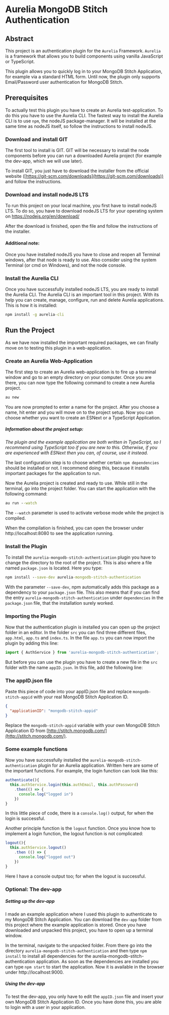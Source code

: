 # Aurelia MongoDB Stitch Authentication
## Abstract
This project is an authentication plugin for the `Aurelia` Framework. `Aurelia` is a framework that allows you to build components using vanilla JavaScript or TypeScript.

This plugin allows you to quickly log in to your MongoDB Stitch Application, for example via a standard HTML form. Until now, the plugin only supports Email/Password user authentication for MongoDB Stitch.

## Prerequisites
To actually test this plugin you have to create an Aurelia test-application. To do this you have to use the Aurelia CLI. The fastest way to install the Aurelia CLI is to use `npm`, the nodeJS package-manager. It will be installed at the same time as nodeJS itself, so follow the instructions to install nodeJS.

### Download and install GIT
The first tool to install is GIT. GIT will be necessary to install the node components before you can run a downloaded Aurelia project (for example the dev-app, which we will use later).

To install GIT, you just have to download the installer from the official website ([https://git-scm.com/downloads](https://git-scm.com/downloads)) and follow the instructions.

### Download and install nodeJS LTS
To run this project on your local machine, you first have to install nodeJS LTS.
To do so, you have to download nodeJS LTS for your operating system on https://nodejs.org/en/download/

After the download is finished, open the file and follow the instructions of the installer.

#### Additional note:
Once you have installed nodeJS you have to close and reopen all Terminal windows, after that node is ready to use. Also consider using the system Terminal (or cmd on Windows), and not the node console.

### Install the Aurelia CLI
Once you have successfully installed nodeJS LTS, you are ready to install the Aurelia CLI. The Aurelia CLI is an important tool in this project. With its help you can create, manage, configure, run and delete Aurelia applications.
This is how it is installed:
```cmd
npm install -g aurelia-cli
```
## Run the Project
As we have now installed the important required packages, we can finally move on to testing this plugin in a web-application.

### Create an Aurelia Web-Application
The first step to create an Aurelia web-application is to fire up a terminal window and go to an empty directory on your computer. Once you are there, you can now type the following command to create a new Aurelia project.

```cmd
au new
```
You are now prompted to enter a name for the project. After you choose a name, hit enter and you will move on to the project setup. Now you can choose whether you want to create an ESNext or a TypeScript Application.

##### _Information about the project setup:_
_The plugin and the example application are both written in TypeScript, so I recommend using TypeScript too if you are new to this. Otherwise, if you are experienced with ESNext then you can, of course, use it instead._

The last configuration step is to choose whether certain `npm dependencies` should be installed or not. I recommend doing this, because it installs important packages for the application to run.

Now the Aurelia project is created and ready to use. While still in the terminal, go into the project folder. You can start the application with the following command:
```cmd
au run --watch
```
The `--watch` parameter is used to activate verbose mode while the project is compiled.

When the compilation is finished, you can open the browser under http://localhost:8080 to see the application running.

### Install the Plugin
To install the `aurelia-mongodb-stitch-authentication` plugin you have to change the directory to the root of the project. This is also where a file named `package.json` is located. Here you type:
```cmd
npm install --save-dev aurelia-mongodb-stitch-authentication
```
With the parameter `--save-dev`, npm automatically adds this package as a dependency to your `package.json` file.
This also means that if you can find the entry `aurelia-mongodb-stitch-authentication` under `dependencies` in the `package.json` file, that the installation surely worked.

### Importing the Plugin
Now that the authentication plugin is installed you can open up the project folder in an editor. In the folder `src` you can find three different files, `app.html`, `app.ts` and `index.ts`. In the file `app.ts` you can now import the plugin by adding this line:
```ts
import { AuthService } from 'aurelia-mongodb-stitch-authentication';
```
But before you can use the plugin you have to create a new file in the `src` folder with the name `appID.json`. In this file, add the following line:

### The appID.json file
Paste this piece of code into your appID.json file and replace `mongodb-stitch-appid` with your real MongoDB Stitch Application ID.
```json
{
  "applicationID": "mongodb-stitch-appid"
}
```
Replace the `mongodb-stitch-appid` variable with your own MongoDB Stitch Application ID from [http://stitch.mongodb.com/](http://stitch.mongodb.com/).

### Some example functions
Now you have successfully installed the `aurelia-mongodb-stitch-authentication` plugin for an Aurelia application. Written here are some of the important functions. For example, the login function can look like this:
```ts
authenticate(){
  this.authService.login(this.authEmail, this.authPassword)
    .then(() => {
      console.log("logged in")
    })
}
```
In this little piece of code, there is a `console.log()` output, for when the login is successful.

Another principle function is the `logout` function. Once you know how to implement a login function, the logout function is not complicated:
```ts
logout(){
  this.authService.logout()
    .then (() => {
      console.log("logged out")
    })
}
```
Here I have a console output too; for when the logout is successful.

### Optional: The dev-app
##### Setting up the dev-app
I made an example application where I used this plugin to authenticate to my MongoDB Stitch Application. You can download the `dev-app` folder from this project where the example application is stored. Once you have downloaded and unpacked this project, you have to open up a terminal window.

In the terminal, navigate to the unpacked folder.
From there go into the directory `aurelia-mongodb-stitch-authentication` and then type `npm install` to install all dependencies for the aurelia-mongodb-stitch-authentication application. As soon as the dependencies are installed you can type `npm start` to start the application. Now it is available in the browser under http://localhost:9000.

##### Using the dev-app
To test the dev-app, you only have to edit the `appID.json` file and insert your own MongoDB Stitch Application ID. Once you have done this, you are able to login with a user in your application.
